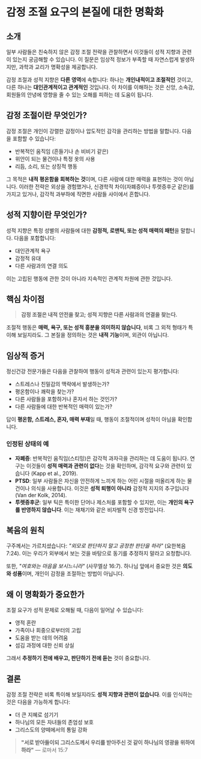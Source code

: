 # 감정 조절 요구의 본질에 대한 명확화

## 소개

일부 사람들은 친숙하지 않은 감정 조절 전략을 관찰하면서 이것들이 성적 지향과 관련이 있는지 궁금해할 수 있습니다. 이 질문은 임상적 정보가 부족할 때 자연스럽게 발생하지만, 과학과 교리가 명확성을 제공합니다.

감정 조절과 성적 지향은 **다른 영역**에 속합니다: 하나는 **개인내적이고 조절적인** 것이고, 다른 하나는 **대인관계적이고 관계적인** 것입니다. 이 차이를 이해하는 것은 신앙, 소속감, 회원들의 안녕에 영향을 줄 수 있는 오해를 피하는 데 도움이 됩니다.

## 감정 조절이란 무엇인가?

감정 조절은 개인이 강렬한 감정이나 압도적인 감각을 관리하는 방법을 말합니다. 다음을 포함할 수 있습니다:
- 반복적인 움직임 (흔들기나 손 비비기 같은)
- 위안이 되는 물건이나 특정 옷의 사용
- 리듬, 소리, 또는 상징적 행동

그 목적은 **내적 평온함을 회복하는 것**이며, 다른 사람에 대한 매력을 표현하는 것이 아닙니다. 이러한 전략은 외상을 경험했거나, 신경학적 차이(자폐증이나 투렛증후군 같은)를 가지고 있거나, 감각적 과부하에 직면한 사람들 사이에서 흔합니다.

## 성적 지향이란 무엇인가?

성적 지향은 특정 성별의 사람들에 대한 **감정적, 로맨틱, 또는 성적 매력의 패턴**을 말합니다. 다음을 포함합니다:
- 대인관계적 욕구
- 감정적 유대
- 다른 사람과의 연결 의도

이는 고립된 행동에 관한 것이 아니라 지속적인 관계적 차원에 관한 것입니다.

## 핵심 차이점

> **감정 조절은 내적 안전을 찾고; 성적 지향은 다른 사람과의 연결을 찾는다.**

조절적 행동은 **매력, 욕구, 또는 성적 흥분을 의미하지 않습니다**, 비록 그 외적 형태가 특이해 보일지라도. 그 본질을 정의하는 것은 **내적 기능**이며, 외관이 아닙니다.

## 임상적 증거

정신건강 전문가들은 다음을 관찰하여 행동이 성적과 관련이 있는지 평가합니다:
- 스트레스나 친밀감의 맥락에서 발생하는가?
- 평온함이나 쾌락을 찾는가?
- 다른 사람들을 포함하거나 혼자서 하는 것인가?
- 다른 사람들에 대한 반복적인 매력이 있는가?

답이 **평온함, 스트레스, 혼자, 매력 부재**일 때, 행동이 조절적이며 성적이 아님을 확인합니다.

### 인정된 상태의 예

- **자폐증**: 반복적인 움직임(스티밍)은 감각적 과자극을 관리하는 데 도움이 됩니다. 연구는 이것들이 **성적 매력과 관련이 없다**는 것을 확인하며, 감각적 요구와 관련이 있습니다 (Kapp et al., 2019).
- **PTSD**: 일부 사람들은 자신을 안전하게 느끼게 하는 어린 시절을 떠올리게 하는 물건이나 의식을 사용합니다. 이것은 **성적 퇴행이 아니라** 감정적 지지의 추구입니다 (Van der Kolk, 2014).
- **투렛증후군**: 일부 틱은 특이한 단어나 제스처를 포함할 수 있지만, 이는 **개인의 욕구를 반영하지 않습니다**. 이는 재채기와 같은 비자발적 신경 방전입니다.

## 복음의 원칙

구주께서는 가르치셨습니다: *"외모로 판단하지 말고 공정한 판단을 하라"* (요한복음 7:24). 이는 우리가 외부에서 보는 것을 바탕으로 동기를 추정하지 말라고 요청합니다.

또한, *"여호와는 마음을 보시느니라"* (사무엘상 16:7). 하나님 앞에서 중요한 것은 **의도와 성품**이며, 개인이 감정을 조절하는 방법이 아닙니다.

## 왜 이 명확화가 중요한가

조절 요구가 성적 문제로 오해될 때, 다음이 일어날 수 있습니다:
- 영적 혼란
- 가족이나 회중으로부터의 고립
- 도움을 받는 데의 어려움
- 섬김 과정에 대한 신뢰 상실

그래서 **추정하기 전에 배우고, 판단하기 전에 듣는** 것이 중요합니다.

## 결론

감정 조절 전략은 비록 특이해 보일지라도 **성적 지향과 관련이 없습니다**. 이를 인식하는 것은 다음을 가능하게 합니다:
- 더 큰 지혜로 섬기기
- 하나님의 모든 자녀들의 존엄성 보호
- 그리스도의 양떼에서의 통일 강화

> **"서로 받아들이되 그리스도께서 우리를 받아주신 것 같이 하나님의 영광을 위하여 하라"**
> — 로마서 15:7

